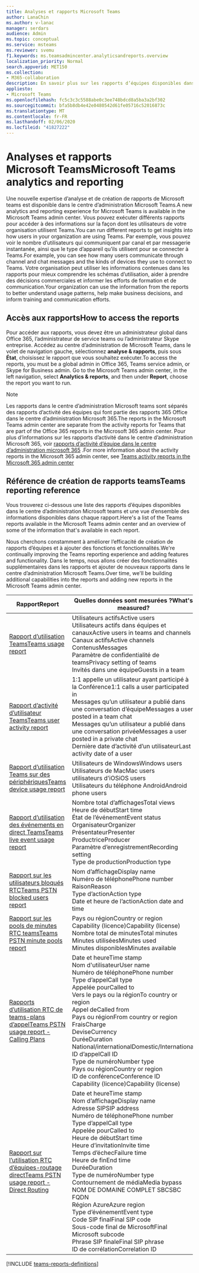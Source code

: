 ```yaml
---
title: Analyses et rapports Microsoft Teams
author: LanaChin
ms.author: v-lanac
manager: serdars
audience: Admin
ms.topic: conceptual
ms.service: msteams
ms.reviewer: svemu
f1.keywords: ms.teamsadmincenter.analyticsandreports.overview
localization_priority: Normal
search.appverid: MET150
ms.collection:
- M365-collaboration
description: En savoir plus sur les rapports d’équipes disponibles dans le centre d’administration Microsoft Teams.
appliesto:
- Microsoft Teams
ms.openlocfilehash: fc5c3c3c5588abe0c3ee748bdcd8a5ba3a2bf302
ms.sourcegitcommit: bfa5b8db4e42e0480542d61fe05716c52016873c
ms.translationtype: MT
ms.contentlocale: fr-FR
ms.lasthandoff: 02/06/2020
ms.locfileid: "41827222"
---
```

# <a name="microsoft-teams-analytics-and-reporting"></a><span data-ttu-id="4fe3c-103">Analyses et rapports Microsoft Teams</span><span class="sxs-lookup"><span data-stu-id="4fe3c-103">Microsoft Teams analytics and reporting</span></span>

<span data-ttu-id="4fe3c-104">Une nouvelle expertise d’analyse et de création de rapports de Microsoft teams est disponible dans le centre d’administration Microsoft Teams.</span><span class="sxs-lookup"><span data-stu-id="4fe3c-104">A new analytics and reporting experience for Microsoft Teams is available in the Microsoft Teams admin center.</span></span> <span data-ttu-id="4fe3c-105">Vous pouvez exécuter différents rapports pour accéder à des informations sur la façon dont les utilisateurs de votre organisation utilisent Teams.</span><span class="sxs-lookup"><span data-stu-id="4fe3c-105">You can run different reports to get insights into how users in your organization are using Teams.</span></span> <span data-ttu-id="4fe3c-106">Par exemple, vous pouvez voir le nombre d’utilisateurs qui communiquent par canal et par messagerie instantanée, ainsi que le type d’appareil qu’ils utilisent pour se connecter à Teams.</span><span class="sxs-lookup"><span data-stu-id="4fe3c-106">For example, you can see how many users communicate through channel and chat messages and the kinds of devices they use to connect to Teams.</span></span> <span data-ttu-id="4fe3c-107">Votre organisation peut utiliser les informations contenues dans les rapports pour mieux comprendre les schémas d’utilisation, aider à prendre des décisions commerciales et informer les efforts de formation et de communication.</span><span class="sxs-lookup"><span data-stu-id="4fe3c-107">Your organization can use the information from the reports to better understand usage patterns, help make business decisions, and inform training and communication efforts.</span></span>

## <a name="how-to-access-the-reports"></a><span data-ttu-id="4fe3c-108">Accès aux rapports</span><span class="sxs-lookup"><span data-stu-id="4fe3c-108">How to access the reports</span></span>

<span data-ttu-id="4fe3c-109">Pour accéder aux rapports, vous devez être un administrateur global dans Office 365, l’administrateur de service teams ou l’administrateur Skype entreprise.  Accédez au centre d’administration de Microsoft Teams, dans le volet de navigation gauche, sélectionnez **analyse & rapports**, puis sous **État**, choisissez le rapport que vous souhaitez exécuter.</span><span class="sxs-lookup"><span data-stu-id="4fe3c-109">To access the reports, you must be a global admin in Office 365, Teams service admin, or Skype for Business admin.  Go to the Microsoft Teams admin center, in the left navigation, select **Analytics & reports**, and then under **Report**, choose the report you want to run.</span></span>

> [!NOTE]
> <span data-ttu-id="4fe3c-110">Les rapports dans le centre d’administration Microsoft teams sont séparés des rapports d’activité des équipes qui font partie des rapports 365 Office dans le centre d’administration Microsoft 365.</span><span class="sxs-lookup"><span data-stu-id="4fe3c-110">The reports in the Microsoft Teams admin center are separate from the activity reports for Teams that are part of the Office 365 reports in the Microsoft 365 admin center.</span></span> <span data-ttu-id="4fe3c-111">Pour plus d’informations sur les rapports d’activité dans le centre d’administration Microsoft 365, voir [rapports d’activité d’équipe dans le centre d’administration microsoft 365](../teams-activity-reports.md) .</span><span class="sxs-lookup"><span data-stu-id="4fe3c-111">For more information about the activity reports in the Microsoft 365 admin center, see [Teams activity reports in the Microsoft 365 admin center](../teams-activity-reports.md)</span></span>

## <a name="teams-reporting-reference"></a><span data-ttu-id="4fe3c-112">Référence de création de rapports teams</span><span class="sxs-lookup"><span data-stu-id="4fe3c-112">Teams reporting reference</span></span>

<span data-ttu-id="4fe3c-113">Vous trouverez ci-dessous une liste des rapports d’équipes disponibles dans le centre d’administration Microsoft teams et une vue d’ensemble des informations disponibles dans chaque rapport.</span><span class="sxs-lookup"><span data-stu-id="4fe3c-113">Here's a list of the Teams reports available in the Microsoft Teams admin center and an overview of some of the information that's available in each report.</span></span>

<span data-ttu-id="4fe3c-114">Nous cherchons constamment à améliorer l’efficacité de création de rapports d’équipes et à ajouter des fonctions et fonctionnalités.</span><span class="sxs-lookup"><span data-stu-id="4fe3c-114">We're continually improving the Teams reporting experience and adding features and functionality.</span></span> <span data-ttu-id="4fe3c-115">Dans le temps, nous allons créer des fonctionnalités supplémentaires dans les rapports et ajouter de nouveaux rapports dans le centre d’administration Microsoft Teams.</span><span class="sxs-lookup"><span data-stu-id="4fe3c-115">Over time, we'll be building additional capabilities into the reports and adding new reports in the Microsoft Teams admin center.</span></span>

|<span data-ttu-id="4fe3c-116">Rapport</span><span class="sxs-lookup"><span data-stu-id="4fe3c-116">Report</span></span>  |<span data-ttu-id="4fe3c-117">Quelles données sont mesurées ?</span><span class="sxs-lookup"><span data-stu-id="4fe3c-117">What's measured?</span></span> |
|---------|---------|
|[<span data-ttu-id="4fe3c-118">Rapport d’utilisation Teams</span><span class="sxs-lookup"><span data-stu-id="4fe3c-118">Teams usage report</span></span>](teams-usage-report.md)  |  <span data-ttu-id="4fe3c-119">Utilisateurs actifs</span><span class="sxs-lookup"><span data-stu-id="4fe3c-119">Active users</span></span><br/><span data-ttu-id="4fe3c-120">Utilisateurs actifs dans équipes et canaux</span><span class="sxs-lookup"><span data-stu-id="4fe3c-120">Active users in teams and channels</span></span><br/><span data-ttu-id="4fe3c-121">Canaux actifs</span><span class="sxs-lookup"><span data-stu-id="4fe3c-121">Active channels</span></span><br/><span data-ttu-id="4fe3c-122">Contenus</span><span class="sxs-lookup"><span data-stu-id="4fe3c-122">Messages</span></span><br/><span data-ttu-id="4fe3c-123">Paramètre de confidentialité de teams</span><span class="sxs-lookup"><span data-stu-id="4fe3c-123">Privacy setting of  teams</span></span><br/><span data-ttu-id="4fe3c-124">Invités dans une équipe</span><span class="sxs-lookup"><span data-stu-id="4fe3c-124">Guests in a team</span></span>   |
|[<span data-ttu-id="4fe3c-125">Rapport d’activité d’utilisateur Teams</span><span class="sxs-lookup"><span data-stu-id="4fe3c-125">Teams user activity report</span></span>](user-activity-report.md)  |  <span data-ttu-id="4fe3c-126">1:1 appelle un utilisateur ayant participé à la Conférence</span><span class="sxs-lookup"><span data-stu-id="4fe3c-126">1:1 calls a user participated in</span></span><br/><span data-ttu-id="4fe3c-127">Messages qu’un utilisateur a publié dans une conversation d’équipe</span><span class="sxs-lookup"><span data-stu-id="4fe3c-127">Messages a user posted in a team chat</span></span><br/><span data-ttu-id="4fe3c-128">Messages qu’un utilisateur a publié dans une conversation privée</span><span class="sxs-lookup"><span data-stu-id="4fe3c-128">Messages a user posted in a private chat</span></span><br/><span data-ttu-id="4fe3c-129">Dernière date d’activité d’un utilisateur</span><span class="sxs-lookup"><span data-stu-id="4fe3c-129">Last activity date of a user</span></span>     |
|[<span data-ttu-id="4fe3c-130">Rapport d’utilisation Teams sur des périphériques</span><span class="sxs-lookup"><span data-stu-id="4fe3c-130">Teams device usage report</span></span>](device-usage-report.md)   |  <span data-ttu-id="4fe3c-131">Utilisateurs de Windows</span><span class="sxs-lookup"><span data-stu-id="4fe3c-131">Windows users</span></span><br/><span data-ttu-id="4fe3c-132">Utilisateurs de Mac</span><span class="sxs-lookup"><span data-stu-id="4fe3c-132">Mac users</span></span><br/><span data-ttu-id="4fe3c-133">utilisateurs d’iOS</span><span class="sxs-lookup"><span data-stu-id="4fe3c-133">iOS users</span></span><br/><span data-ttu-id="4fe3c-134">Utilisateurs du téléphone Android</span><span class="sxs-lookup"><span data-stu-id="4fe3c-134">Android phone users</span></span>     |
|[<span data-ttu-id="4fe3c-135">Rapport d’utilisation des événements en direct Teams</span><span class="sxs-lookup"><span data-stu-id="4fe3c-135">Teams live event usage report</span></span>](teams-live-event-usage-report.md)   |  <span data-ttu-id="4fe3c-136">Nombre total d’affichages</span><span class="sxs-lookup"><span data-stu-id="4fe3c-136">Total views</span></span><br><span data-ttu-id="4fe3c-137">Heure de début</span><span class="sxs-lookup"><span data-stu-id="4fe3c-137">Start time</span></span><br><span data-ttu-id="4fe3c-138">État de l’événement</span><span class="sxs-lookup"><span data-stu-id="4fe3c-138">Event status</span></span><br><span data-ttu-id="4fe3c-139">Organisateur</span><span class="sxs-lookup"><span data-stu-id="4fe3c-139">Organizer</span></span><br><span data-ttu-id="4fe3c-140">Présentateur</span><span class="sxs-lookup"><span data-stu-id="4fe3c-140">Presenter</span></span><br><span data-ttu-id="4fe3c-141">Productrice</span><span class="sxs-lookup"><span data-stu-id="4fe3c-141">Producer</span></span><br><span data-ttu-id="4fe3c-142">Paramètre d’enregistrement</span><span class="sxs-lookup"><span data-stu-id="4fe3c-142">Recording setting</span></span><br><span data-ttu-id="4fe3c-143">Type de production</span><span class="sxs-lookup"><span data-stu-id="4fe3c-143">Production type</span></span>    |
|[<span data-ttu-id="4fe3c-144">Rapport sur les utilisateurs bloqués RTC</span><span class="sxs-lookup"><span data-stu-id="4fe3c-144">Teams PSTN blocked users report</span></span>](pstn-blocked-users-report.md)   |  <span data-ttu-id="4fe3c-145">Nom d’affichage</span><span class="sxs-lookup"><span data-stu-id="4fe3c-145">Display name</span></span><br><span data-ttu-id="4fe3c-146">Numéro de téléphone</span><span class="sxs-lookup"><span data-stu-id="4fe3c-146">Phone number</span></span><br><span data-ttu-id="4fe3c-147">Raison</span><span class="sxs-lookup"><span data-stu-id="4fe3c-147">Reason</span></span><br><span data-ttu-id="4fe3c-148">Type d’action</span><span class="sxs-lookup"><span data-stu-id="4fe3c-148">Action type</span></span><br><span data-ttu-id="4fe3c-149">Date et heure de l’action</span><span class="sxs-lookup"><span data-stu-id="4fe3c-149">Action date and time</span></span>   |
|[<span data-ttu-id="4fe3c-150">Rapport sur les pools de minutes RTC teams</span><span class="sxs-lookup"><span data-stu-id="4fe3c-150">Teams PSTN minute pools report</span></span>](pstn-minute-pools-report.md) |  <span data-ttu-id="4fe3c-151">Pays ou région</span><span class="sxs-lookup"><span data-stu-id="4fe3c-151">Country or region</span></span><br><span data-ttu-id="4fe3c-152">Capability (licence)</span><span class="sxs-lookup"><span data-stu-id="4fe3c-152">Capability (license)</span></span> <br><span data-ttu-id="4fe3c-153">Nombre total de minutes</span><span class="sxs-lookup"><span data-stu-id="4fe3c-153">Total minutes</span></span><br><span data-ttu-id="4fe3c-154">Minutes utilisées</span><span class="sxs-lookup"><span data-stu-id="4fe3c-154">Minutes used</span></span><br><span data-ttu-id="4fe3c-155">Minutes disponibles</span><span class="sxs-lookup"><span data-stu-id="4fe3c-155">Minutes available</span></span>|
|[<span data-ttu-id="4fe3c-156">Rapports d’utilisation RTC de teams-plans d’appel</span><span class="sxs-lookup"><span data-stu-id="4fe3c-156">Teams PSTN usage report - Calling Plans</span></span>](pstn-usage-report.md#calling-plans)|  <span data-ttu-id="4fe3c-157">Date et heure</span><span class="sxs-lookup"><span data-stu-id="4fe3c-157">Time stamp</span></span><br><span data-ttu-id="4fe3c-158">Nom d'utilisateur</span><span class="sxs-lookup"><span data-stu-id="4fe3c-158">User name</span></span><br><span data-ttu-id="4fe3c-159">Numéro de téléphone</span><span class="sxs-lookup"><span data-stu-id="4fe3c-159">Phone number</span></span><br><span data-ttu-id="4fe3c-160">Type d’appel</span><span class="sxs-lookup"><span data-stu-id="4fe3c-160">Call type</span></span> <br><span data-ttu-id="4fe3c-161">Appelée pour</span><span class="sxs-lookup"><span data-stu-id="4fe3c-161">Called to</span></span><br><span data-ttu-id="4fe3c-162">Vers le pays ou la région</span><span class="sxs-lookup"><span data-stu-id="4fe3c-162">To country or region</span></span> <br><span data-ttu-id="4fe3c-163">Appel de</span><span class="sxs-lookup"><span data-stu-id="4fe3c-163">Called from</span></span> <br><span data-ttu-id="4fe3c-164">Pays ou région</span><span class="sxs-lookup"><span data-stu-id="4fe3c-164">From country or region</span></span><br><span data-ttu-id="4fe3c-165">Frais</span><span class="sxs-lookup"><span data-stu-id="4fe3c-165">Charge</span></span><br><span data-ttu-id="4fe3c-166">Devise</span><span class="sxs-lookup"><span data-stu-id="4fe3c-166">Currency</span></span><br><span data-ttu-id="4fe3c-167">Durée</span><span class="sxs-lookup"><span data-stu-id="4fe3c-167">Duration</span></span><br><span data-ttu-id="4fe3c-168">National/international</span><span class="sxs-lookup"><span data-stu-id="4fe3c-168">Domestic/International</span></span><br><span data-ttu-id="4fe3c-169">ID d’appel</span><span class="sxs-lookup"><span data-stu-id="4fe3c-169">Call ID</span></span><br><span data-ttu-id="4fe3c-170">Type de numéro</span><span class="sxs-lookup"><span data-stu-id="4fe3c-170">Number type</span></span><br><span data-ttu-id="4fe3c-171">Pays ou région</span><span class="sxs-lookup"><span data-stu-id="4fe3c-171">Country or region</span></span><br><span data-ttu-id="4fe3c-172">ID de conférence</span><span class="sxs-lookup"><span data-stu-id="4fe3c-172">Conference ID</span></span><br><span data-ttu-id="4fe3c-173">Capability (licence)</span><span class="sxs-lookup"><span data-stu-id="4fe3c-173">Capability (license)</span></span>|
|[<span data-ttu-id="4fe3c-174">Rapport sur l’utilisation RTC d’équipes-routage direct</span><span class="sxs-lookup"><span data-stu-id="4fe3c-174">Teams PSTN usage report - Direct Routing</span></span>](pstn-usage-report.md#direct-routing)  |  <span data-ttu-id="4fe3c-175">Date et heure</span><span class="sxs-lookup"><span data-stu-id="4fe3c-175">Time stamp</span></span><br><span data-ttu-id="4fe3c-176">Nom d’affichage</span><span class="sxs-lookup"><span data-stu-id="4fe3c-176">Display name</span></span><br><span data-ttu-id="4fe3c-177">Adresse SIP</span><span class="sxs-lookup"><span data-stu-id="4fe3c-177">SIP address</span></span><br><span data-ttu-id="4fe3c-178">Numéro de téléphone</span><span class="sxs-lookup"><span data-stu-id="4fe3c-178">Phone number</span></span> <br><span data-ttu-id="4fe3c-179">Type d’appel</span><span class="sxs-lookup"><span data-stu-id="4fe3c-179">Call type</span></span><br><span data-ttu-id="4fe3c-180">Appelée pour</span><span class="sxs-lookup"><span data-stu-id="4fe3c-180">Called to</span></span><br><span data-ttu-id="4fe3c-181">Heure de début</span><span class="sxs-lookup"><span data-stu-id="4fe3c-181">Start time</span></span><br><span data-ttu-id="4fe3c-182">Heure d’invitation</span><span class="sxs-lookup"><span data-stu-id="4fe3c-182">Invite time</span></span><br><span data-ttu-id="4fe3c-183">Temps d’échec</span><span class="sxs-lookup"><span data-stu-id="4fe3c-183">Failure time</span></span><br><span data-ttu-id="4fe3c-184">Heure de fin</span><span class="sxs-lookup"><span data-stu-id="4fe3c-184">End time</span></span><br><span data-ttu-id="4fe3c-185">Durée</span><span class="sxs-lookup"><span data-stu-id="4fe3c-185">Duration</span></span><br><span data-ttu-id="4fe3c-186">Type de numéro</span><span class="sxs-lookup"><span data-stu-id="4fe3c-186">Number type</span></span><br><span data-ttu-id="4fe3c-187">Contournement de média</span><span class="sxs-lookup"><span data-stu-id="4fe3c-187">Media bypass</span></span><br><span data-ttu-id="4fe3c-188">NOM DE DOMAINE COMPLET SBC</span><span class="sxs-lookup"><span data-stu-id="4fe3c-188">SBC FQDN</span></span><br><span data-ttu-id="4fe3c-189">Région Azure</span><span class="sxs-lookup"><span data-stu-id="4fe3c-189">Azure region</span></span><br><span data-ttu-id="4fe3c-190">Type d’événement</span><span class="sxs-lookup"><span data-stu-id="4fe3c-190">Event type</span></span><br><span data-ttu-id="4fe3c-191">Code SIP final</span><span class="sxs-lookup"><span data-stu-id="4fe3c-191">Final SIP code</span></span><br><span data-ttu-id="4fe3c-192">Sous-code final de Microsoft</span><span class="sxs-lookup"><span data-stu-id="4fe3c-192">Final Microsoft subcode</span></span><br><span data-ttu-id="4fe3c-193">Phrase SIP finale</span><span class="sxs-lookup"><span data-stu-id="4fe3c-193">Final SIP phrase</span></span><br><span data-ttu-id="4fe3c-194">ID de corrélation</span><span class="sxs-lookup"><span data-stu-id="4fe3c-194">Correlation ID</span></span>  |

[!INCLUDE [teams-reports-definitions](../includes/teams-reports-definitions.md)]
